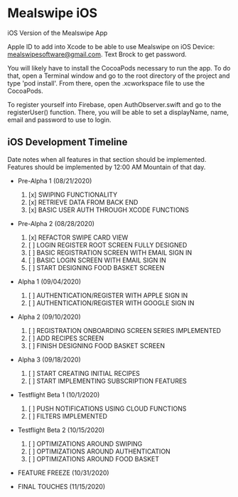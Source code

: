 # Mealswipe iOS
iOS Version of the Mealswipe App </br>

Apple ID to add into Xcode to be able to use Mealswipe on iOS Device: mealswipesoftware@gmail.com. Text Brock to get password. </br>

You will likely have to install the CocoaPods necessary to run the app. To do that, open a Terminal window and go to the root directory of the project and type 'pod install'. From there, open the .xcworkspace file to use the CocoaPods. </br>

To register yourself into Firebase, open AuthObserver.swift and go to the registerUser() function. There, you will be able to set a displayName, name, email and password to use to login. </br>



## iOS Development Timeline </br>
Date notes when all features in that section should be implemented. Features should be implemented by 12:00 AM Mountain of that day.

- Pre-Alpha 1 (08/21/2020)
  1. [x] SWIPING FUNCTIONALITY 
  2. [x] RETRIEVE DATA FROM BACK END
  3. [x] BASIC USER AUTH THROUGH XCODE FUNCTIONS
 
- Pre-Alpha 2 (08/28/2020)
  1. [x] REFACTOR SWIPE CARD VIEW
  2. [ ] LOGIN REGISTER ROOT SCREEN FULLY DESIGNED
  3. [ ] BASIC REGISTRATION SCREEN WITH EMAIL SIGN IN
  4. [ ] BASIC LOGIN SCREEN WITH EMAIL SIGN IN
  5. [ ] START DESIGNING FOOD BASKET SCREEN 

- Alpha 1 (09/04/2020)
  1. [ ] AUTHENTICATION/REGISTER WITH APPLE SIGN IN
  2. [ ] AUTHENTICATION/REGISTER WITH GOOGLE SIGN IN
  
- Alpha 2 (09/10/2020)
  1. [ ] REGISTRATION ONBOARDING SCREEN SERIES IMPLEMENTED
  2. [ ] ADD RECIPES SCREEN
  3. [ ] FINISH DESIGNING FOOD BASKET SCREEN 

- Alpha 3 (09/18/2020)
  1. [ ] START CREATING INITIAL RECIPES
  2. [ ] START IMPLEMENTING SUBSCRIPTION FEATURES

- Testflight Beta 1 (10/1/2020)
  1. [ ] PUSH NOTIFICATIONS USING CLOUD FUNCTIONS
  2. [ ] FILTERS IMPLEMENTED
  
- Testflight Beta 2 (10/15/2020)
  1. [ ] OPTIMIZATIONS AROUND SWIPING
  2. [ ] OPTIMIZATIONS AROUND AUTHENTICATION
  3. [ ] OPTIMIZATIONS AROUND FOOD BASKET
  
- FEATURE FREEZE (10/31/2020)

- FINAL TOUCHES (11/15/2020)
